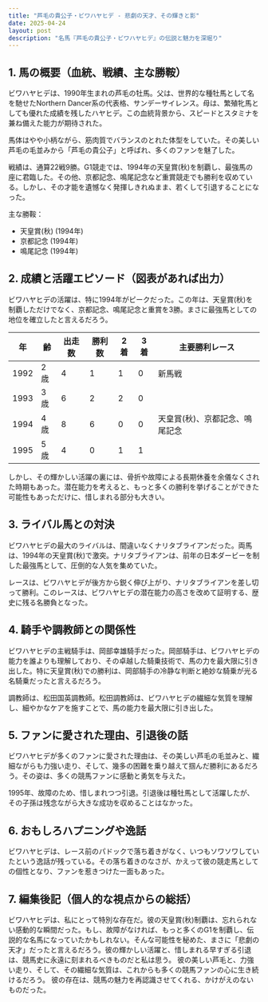 ```yaml
---
title: "芦毛の貴公子・ビワハヤヒデ - 悲劇の天才、その輝きと影"
date: 2025-04-24
layout: post
description: "名馬『芦毛の貴公子・ビワハヤヒデ』の伝説と魅力を深堀り"
---
```


## 1. 馬の概要（血統、戦績、主な勝鞍）

ビワハヤヒデは、1990年生まれの芦毛の牡馬。父は、世界的な種牡馬として名を馳せたNorthern Dancer系の代表格、サンデーサイレンス。母は、繁殖牝馬としても優れた成績を残したハヤヒデ。この血統背景から、スピードとスタミナを兼ね備えた能力が期待された。

馬体はやや小柄ながら、筋肉質でバランスのとれた体型をしていた。その美しい芦毛の毛並みから「芦毛の貴公子」と呼ばれ、多くのファンを魅了した。

戦績は、通算22戦9勝。G1競走では、1994年の天皇賞(秋)を制覇し、最強馬の座に君臨した。その他、京都記念、鳴尾記念など重賞競走でも勝利を収めている。しかし、その才能を遺憾なく発揮しきれぬまま、若くして引退することになった。

主な勝鞍：

* 天皇賞(秋) (1994年)
* 京都記念 (1994年)
* 鳴尾記念 (1994年)


## 2. 成績と活躍エピソード（図表があれば出力）

ビワハヤヒデの活躍は、特に1994年がピークだった。この年は、天皇賞(秋)を制覇しただけでなく、京都記念、鳴尾記念と重賞を3勝。まさに最強馬としての地位を確立したと言えるだろう。

| 年 | 齢 | 出走数 | 勝利数 | 2着 | 3着 | 主要勝利レース |
|---|---|---|---|---|---|---|
| 1992 | 2歳 | 4 | 1 | 1 | 0 | 新馬戦 |
| 1993 | 3歳 | 6 | 2 | 2 | 0 |  |
| 1994 | 4歳 | 8 | 6 | 0 | 0 | 天皇賞(秋)、京都記念、鳴尾記念 |
| 1995 | 5歳 | 4 | 0 | 1 | 1 |  |


しかし、その輝かしい活躍の裏には、骨折や故障による長期休養を余儀なくされた時期もあった。潜在能力を考えると、もっと多くの勝利を挙げることができた可能性もあっただけに、惜しまれる部分も大きい。


## 3. ライバル馬との対決

ビワハヤヒデの最大のライバルは、間違いなくナリタブライアンだった。両馬は、1994年の天皇賞(秋)で激突。ナリタブライアンは、前年の日本ダービーを制した最強馬として、圧倒的な人気を集めていた。

レースは、ビワハヤヒデが後方から鋭く伸び上がり、ナリタブライアンを差し切って勝利。このレースは、ビワハヤヒデの潜在能力の高さを改めて証明する、歴史に残る名勝負となった。


## 4. 騎手や調教師との関係性

ビワハヤヒデの主戦騎手は、岡部幸雄騎手だった。岡部騎手は、ビワハヤヒデの能力を誰よりも理解しており、その卓越した騎乗技術で、馬の力を最大限に引き出した。特に天皇賞(秋)での勝利は、岡部騎手の冷静な判断と絶妙な騎乗が光る名騎乗だったと言えるだろう。

調教師は、松田国英調教師。松田調教師は、ビワハヤヒデの繊細な気質を理解し、細やかなケアを施すことで、馬の能力を最大限に引き出した。


## 5. ファンに愛された理由、引退後の話

ビワハヤヒデが多くのファンに愛された理由は、その美しい芦毛の毛並みと、繊細ながらも力強い走り、そして、幾多の困難を乗り越えて掴んだ勝利にあるだろう。その姿は、多くの競馬ファンに感動と勇気を与えた。

1995年、故障のため、惜しまれつつ引退。引退後は種牡馬として活躍したが、その子孫は残念ながら大きな成功を収めることはなかった。


## 6. おもしろハプニングや逸話

ビワハヤヒデは、レース前のパドックで落ち着きがなく、いつもソワソワしていたという逸話が残っている。その落ち着きのなさが、かえって彼の競走馬としての個性となり、ファンを惹きつけた一面もあった。


## 7. 編集後記（個人的な視点からの総括）

ビワハヤヒデは、私にとって特別な存在だ。彼の天皇賞(秋)制覇は、忘れられない感動的な瞬間だった。もし、故障がなければ、もっと多くのG1を制覇し、伝説的な名馬になっていたかもしれない。そんな可能性を秘めた、まさに「悲劇の天才」だったと言えるだろう。彼の輝かしい活躍と、惜しまれる早すぎる引退は、競馬史に永遠に刻まれるべきものだと私は思う。  彼の美しい芦毛と、力強い走り、そして、その繊細な気質は、これからも多くの競馬ファンの心に生き続けるだろう。  彼の存在は、競馬の魅力を再認識させてくれる、かけがえのないものだった。
